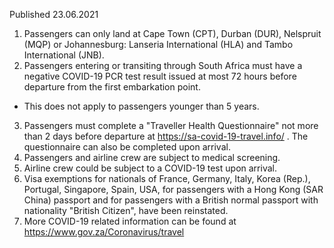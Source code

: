 Published 23.06.2021
1. Passengers can only land at Cape Town (CPT), Durban (DUR), Nelspruit (MQP) or Johannesburg: Lanseria International (HLA) and Tambo International (JNB).
2. Passengers entering or transiting through South Africa must have a negative COVID-19 PCR test result issued at most 72 hours before departure from the first embarkation point.
- This does not apply to passengers younger than 5 years.
3. Passengers must complete a "Traveller Health Questionnaire" not more than 2 days before departure at <a href="https://sa-covid-19-travel.info/">https://sa-covid-19-travel.info/</a> . The questionnaire can also be completed upon arrival.
4. Passengers and airline crew are subject to medical screening. 
5. Airline crew could be subject to a COVID-19 test upon arrival. 
6. Visa exemptions for nationals of France, Germany, Italy, Korea (Rep.), Portugal, Singapore, Spain, USA, for passengers with a Hong Kong (SAR China) passport and for passengers with a British normal passport with nationality "British Citizen", have been reinstated.
7. More COVID-19 related information can be found at <a href="https://www.gov.za/Coronavirus/travel">https://www.gov.za/Coronavirus/travel</a> 

